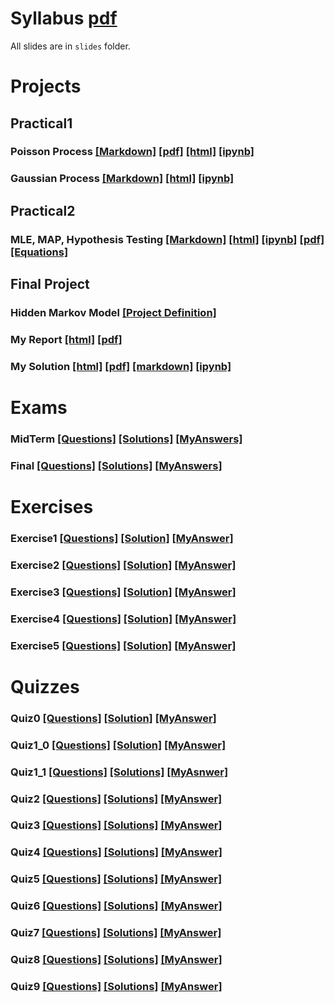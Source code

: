 # Syllabus [pdf](Syllabus_SP_Fall_2021_v3.pdf)

All slides are in `slides` folder. 

# Projects

## Practical1
### Poisson Process [[Markdown]](SP_PracticalHW1_Fall2021/AmirPourmand_Poisson%20Process_99210259.md) [[pdf]](SP_PracticalHW1_Fall2021/AmirPourmand_Poisson%20Process_99210259.pdf) [[html]](SP_PracticalHW1_Fall2021/AmirPourmand_Poisson%20Process_99210259.html) [[ipynb]](SP_PracticalHW1_Fall2021/AmirPourmand_Poisson%20Process_99210259.ipynb)

### Gaussian Process [[Markdown]](SP_PracticalHW1_Fall2021/Gaussian%20Process_AmirPourmand_99210259.md) [[html]](SP_PracticalHW1_Fall2021/Gaussian%20Process_AmirPourmand_99210259.html) [[ipynb]](SP_PracticalHW1_Fall2021/Gaussian%20Process_AmirPourmand_99210259.ipynb)

## Practical2

### MLE, MAP, Hypothesis Testing [[Markdown]](SP_PracticalHW2_Fall2021/SP_PHW2_Code_AmirPourmand_99210259.md) [[html]](SP_PracticalHW2_Fall2021/SP_PHW2_Code_AmirPourmand_99210259.html) [[ipynb]](SP_PracticalHW2_Fall2021/SP_PHW2_Code_AmirPourmand_99210259.ipynb) [[pdf]](SP_PracticalHW2_Fall2021/SP_PHW2_Code_AmirPourmand_99210259.pdf) [[Equations]](SP_PracticalHW2_Fall2021/HW_Practical2_AmirPourmand.pdf)

## Final Project

### Hidden Markov Model [[Project Definition]](Final%20Project/پروژه_ی%20پایانی.pdf) 
### My Report [[html]](Final%20Project/Report_final_project_Stoch.html) [[pdf]](Final%20Project/Report_final_project_Stoch.pdf)
### My Solution [[html]](Final%20Project/FinalStoch.html) [[pdf]](Final%20Project/FinalStoch.pdf) [[markdown]](Final%20Project/FinalStoch.md) [[ipynb]](Final%20Project/FinalStoch.ipynb)


# Exams

### MidTerm [[Questions]](Midterm/میانترم%20(2).pdf) [[Solutions]](Midterm/SP_Midterm_Solutions_Fall2021.pdf) [[MyAnswers]](Midterm/MidTerm_Me.pdf)

### Final [[Questions]](Final/پایانترم%20(2).pdf) [[Solutions]](Final/SP_Final_Solutions_Fall2021.pdf) [[MyAnswers]](Final/final.pdf)



# Exercises

### Exercise1 [[Questions]](Exercise1/Exercise1_HW.pdf) [[Solution]](Exercise1/SP_HW1_Solutions_Fall%202021.pdf) [[MyAnswer]](Exercise1/SP_AmirPourmand_99210259.pdf)

### Exercise2 [[Questions]](Exercise2/Exercise2_HW.pdf) [[Solution]](Exercise2/SP_HW2_Solutions_Fall2021.pdf) [[MyAnswer]](Exercise2/SP_AmirPourmand_99210259_HW2.pdf)

### Exercise3 [[Questions]](Exercise3/تمرین%20۳.pdf) [[Solution]](Exercise3/SP_HW3_Solution3_Fall2021.pdf) [[MyAnswer]](Exercise3/SP_HW3_AmirPourmand_99210259-compressed.pdf)

### Exercise4 [[Questions]](Exercise4/تمرین%20۴.pdf) [[Solution]](Exercise4/SP_HW4_Solutions_Fall2021.pdf) [[MyAnswer]](Exercise4/SP_AmirPourmand_99210259_hw4.pdf)

### Exercise5 [[Questions]](Exercise5/تمرین%20۵.pdf) [[Solution]](Exercise5/SP_HW5_Solutions_Fall2021.pdf) [[MyAnswer]](Exercise5/SP_HW5_AmirPourmand_99210259.pdf)

# Quizzes

### Quiz0 [[Questions]](Quizzes/کوییز%20۰.pdf) [[Solution]](Quizzes/Solutions/SP_Prerequisite%20Quiz_Solutions_Fall%202021.pdf) [[MyAnswer]](Quizzes/Quiz0.pdf)

### Quiz1_0 [[Questions]](Quizzes/کوییز%20۱.pdf) [[Solution]](Quizzes/Solutions/SP_Quiz1_Solutions_Fall%202021.pdf) [[MyAnswer]](Quizzes/Quiz1_0.pdf)

### Quiz1_1 [[Questions]](Quizzes/کوییز%20جبرانی%20۱.pdf) [[Solutions]](Quizzes/Solutions/SP_Retake%20Quiz%201_Solutions_Fall2021.pdf) [[MyAsnwer]](Quizzes/Quiz1_1.pdf)

### Quiz2 [[Questions]](Quizzes/کوییز%20۲.pdf) [[Solutions]](Quizzes/Solutions/SP_Quiz2_Solutions_Fall2021.jpg) [[MyAnswer]](Quizzes/Quiz2.pdf)

### Quiz3 [[Questions]](Quizzes/کوییز%20۳.pdf) [[Solutions]](Quizzes/Solutions/SP_Quiz3_Solutions_Fall2021.pdf) [[MyAnswer]](Quizzes/Quiz3.pdf)

### Quiz4 [[Questions]](Quizzes/کوییز%20۴.pdf) [[Solutions]](Quizzes/Solutions/SP_Quiz4_Solutions_Fall2021.pdf) [[MyAnswer]](Quizzes/Quiz4.pdf)

### Quiz5 [[Questions]](Quizzes/کوییز%20۵.pdf) [[Solutions]](Quizzes/Solutions/SP_Quiz5_Solutions_Fall2021.pdf) [[MyAnswer]](Quizzes/Quiz5.pdf)

### Quiz6 [[Questions]](Quizzes/کوییز%20۶%20(1).pdf) [[Solutions]](Quizzes/Solutions/SP_Quiz6_Solutions_Fall2021.pdf) [[MyAnswer]](Quizzes/Quiz6.pdf)

### Quiz7 [[Questions]](Quizzes/کوییز%20۷%20(1).pdf) [[Solutions]](Quizzes/Solutions/SP_Quiz7_Solutions_Fall2021.pdf) [[MyAnswer]](Quizzes/Quiz7.pdf)

### Quiz8 [[Questions]](Quizzes/کوییز%20۸.pdf) [[Solutions]](Quizzes/Solutions/SP_Quiz8_Solutions_Fall2021.pdf) [[MyAnswer]](Quizzes/Quiz7.pdf)

### Quiz9 [[Questions]](Quizzes/کوییز%20۹%20(1).pdf) [[Solutions]](Quizzes/Solutions/SP_Quiz9_Solutions_Fall2021.pdf) [[MyAnswer]](Quizzes/Quiz9.pdf)

